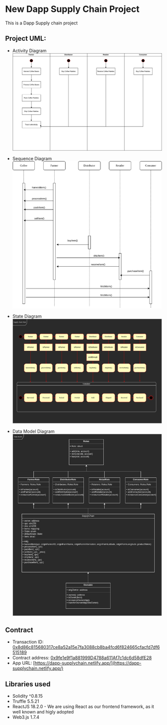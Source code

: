 # New Dapp Supply Chain Project

This is a Dapp Supply chain project

## Project UML:

- Activity Diagram
  ![Activity Diagram](./images/Activity%20Diagram.drawio.png)

- Sequence Diagram
  ![Sequence Diagram](./images/Sequence%20Diagram.drawio.png)

- State Diagram
  ![Activity Diagram](./images/State%20Diagram.drawio.png)

- Data Model Diagram
  ![Activity Diagram](./images/Data%20Model%20Diagram.drawio.png)

## Contract

- Transaction ID: [0x8d86c815680317ce8a52a15e7fa3088cb8ba4fcd6f824665cfacfd7df6515189](https://rinkeby.etherscan.io/tx/0x8d86c815680317ce8a52a15e7fa3088cb8ba4fcd6f824665cfacfd7df6515189)
- Contract address: [0x9fe1e9f1a881999D4788a611Af7c1dc6d58dfE28](https://rinkeby.etherscan.io/address/0x9fe1e9f1a881999d4788a611af7c1dc6d58dfe28)
- App URL: [https://dapp-supplychain.netlify.app/](https://dapp-supplychain.netlify.app/)

## Libraries used

- Solidity ^0.8.15
- Truffle 5.5.21
- ReactJS 18.2.0 - We are using React as our frontend framework, as it well known and higly adopted
- Web3.js 1.7.4
